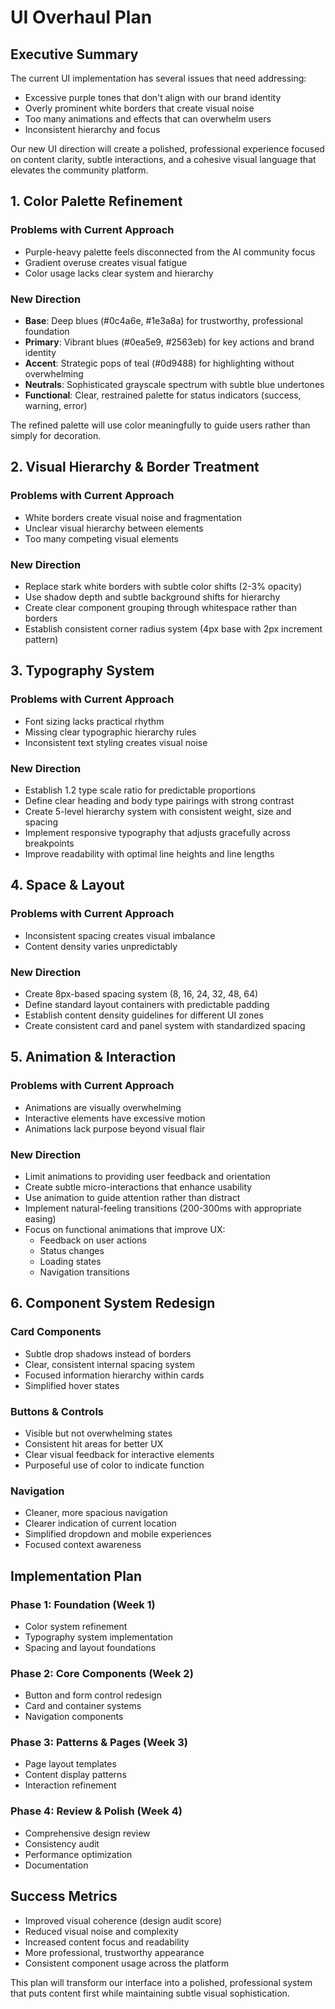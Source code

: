 # UI Overhaul Plan

## Executive Summary

The current UI implementation has several issues that need addressing:
- Excessive purple tones that don't align with our brand identity
- Overly prominent white borders that create visual noise
- Too many animations and effects that can overwhelm users
- Inconsistent hierarchy and focus

Our new UI direction will create a polished, professional experience focused on content clarity, subtle interactions, and a cohesive visual language that elevates the community platform.

## 1. Color Palette Refinement

### Problems with Current Approach
- Purple-heavy palette feels disconnected from the AI community focus
- Gradient overuse creates visual fatigue
- Color usage lacks clear system and hierarchy

### New Direction
- **Base**: Deep blues (#0c4a6e, #1e3a8a) for trustworthy, professional foundation
- **Primary**: Vibrant blues (#0ea5e9, #2563eb) for key actions and brand identity
- **Accent**: Strategic pops of teal (#0d9488) for highlighting without overwhelming
- **Neutrals**: Sophisticated grayscale spectrum with subtle blue undertones
- **Functional**: Clear, restrained palette for status indicators (success, warning, error)

The refined palette will use color meaningfully to guide users rather than simply for decoration.

## 2. Visual Hierarchy & Border Treatment

### Problems with Current Approach
- White borders create visual noise and fragmentation
- Unclear visual hierarchy between elements
- Too many competing visual elements

### New Direction
- Replace stark white borders with subtle color shifts (2-3% opacity)
- Use shadow depth and subtle background shifts for hierarchy
- Create clear component grouping through whitespace rather than borders
- Establish consistent corner radius system (4px base with 2px increment pattern)

## 3. Typography System

### Problems with Current Approach
- Font sizing lacks practical rhythm
- Missing clear typographic hierarchy rules
- Inconsistent text styling creates visual noise

### New Direction
- Establish 1.2 type scale ratio for predictable proportions
- Define clear heading and body type pairings with strong contrast
- Create 5-level hierarchy system with consistent weight, size and spacing
- Implement responsive typography that adjusts gracefully across breakpoints
- Improve readability with optimal line heights and line lengths

## 4. Space & Layout

### Problems with Current Approach
- Inconsistent spacing creates visual imbalance
- Content density varies unpredictably

### New Direction
- Create 8px-based spacing system (8, 16, 24, 32, 48, 64)
- Define standard layout containers with predictable padding
- Establish content density guidelines for different UI zones
- Create consistent card and panel system with standardized spacing

## 5. Animation & Interaction

### Problems with Current Approach
- Animations are visually overwhelming
- Interactive elements have excessive motion
- Animations lack purpose beyond visual flair

### New Direction
- Limit animations to providing user feedback and orientation
- Create subtle micro-interactions that enhance usability
- Use animation to guide attention rather than distract
- Implement natural-feeling transitions (200-300ms with appropriate easing)
- Focus on functional animations that improve UX:
  - Feedback on user actions
  - Status changes
  - Loading states
  - Navigation transitions

## 6. Component System Redesign

### Card Components
- Subtle drop shadows instead of borders
- Clear, consistent internal spacing system
- Focused information hierarchy within cards
- Simplified hover states

### Buttons & Controls
- Visible but not overwhelming states
- Consistent hit areas for better UX
- Clear visual feedback for interactive elements
- Purposeful use of color to indicate function

### Navigation
- Cleaner, more spacious navigation
- Clearer indication of current location
- Simplified dropdown and mobile experiences
- Focused context awareness

## Implementation Plan

### Phase 1: Foundation (Week 1)
- Color system refinement
- Typography system implementation
- Spacing and layout foundations

### Phase 2: Core Components (Week 2)
- Button and form control redesign
- Card and container systems
- Navigation components

### Phase 3: Patterns & Pages (Week 3)
- Page layout templates
- Content display patterns
- Interaction refinement

### Phase 4: Review & Polish (Week 4)
- Comprehensive design review
- Consistency audit
- Performance optimization
- Documentation

## Success Metrics
- Improved visual coherence (design audit score)
- Reduced visual noise and complexity
- Increased content focus and readability
- More professional, trustworthy appearance
- Consistent component usage across the platform

This plan will transform our interface into a polished, professional system that puts content first while maintaining subtle visual sophistication.